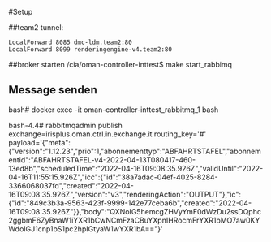#Setup

##team2 tunnel:
    
    LocalForward 8085 dmc-ldm.team2:80
    LocalForward 8099 renderingengine-v4.team2:80


##broker starten
/cia/oman-controller-inttest$     make start_rabbimq

## Message senden
bash#  docker exec -it oman-controller-inttest_rabbitmq_1  bash

bash-4.4#     rabbitmqadmin publish exchange=irisplus.oman.ctrl.in.exchange.it routing_key='#' payload='{"meta":{"version":"1.12.23","prio":1,"abonnementtyp":"ABFAHRTSTAFEL","abonnementid":"ABFAHRTSTAFEL-v4-2022-04-13T080417-460-13ed8b","scheduledTime":"2022-04-16T09:08:35.926Z","validUntil":"2022-04-16T11:55:15.926Z","icc":{"id":"38a7adac-04ef-4025-8284-3366068037fd","created":"2022-04-16T09:08:35.926Z","version":"v3","renderingAction":"OUTPUT"},"ic":{"id":"849c3b3a-9563-423f-9999-142e77ceba6b","created":"2022-04-16T09:08:35.926Z"}},"body":"QXNoIG5hemcgZHVyYmF0dWzDu2ssDQphc2ggbmF6ZyBnaW1iYXR1bCwNCmFzaCBuYXpnIHRocmFrYXR1bMO7aw0KYWdoIGJ1cnp1bS1pc2hpIGtyaW1wYXR1bA=="}'


